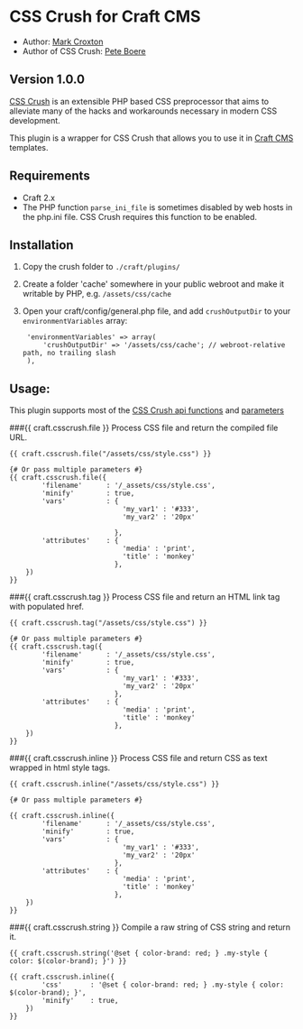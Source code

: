 # CSS Crush for Craft CMS

* Author: [Mark Croxton](http://hallmark-design.co.uk/)
* Author of CSS Crush: [Pete Boere](https://github.com/peteboere)

## Version 1.0.0

[CSS Crush](https://github.com/peteboere/css-crush) is an extensible PHP based CSS preprocessor that aims to alleviate many of the hacks and workarounds necessary in modern CSS development.

This plugin is a wrapper for CSS Crush that allows you to use it in [Craft CMS](http://buildwithcraft.com) templates.

## Requirements

* Craft 2.x
* The PHP function `parse_ini_file` is sometimes disabled by web hosts in the php.ini file. CSS Crush requires this function to be enabled.

## Installation

1. Copy the crush folder to `./craft/plugins/`
2. Create a folder 'cache' somewhere in your public webroot and make it writable by PHP, e.g. `/assets/css/cache`
3. Open your craft/config/general.php file, and add `crushOutputDir` to your `environmentVariables` array:

 		'environmentVariables' => array(
    		'crushOutputDir' => '/assets/css/cache'; // webroot-relative path, no trailing slash
		),


## Usage:

This plugin supports most of the [CSS Crush api functions](http://the-echoplex.net/csscrush/#api--functions) and [parameters](http://the-echoplex.net/csscrush/#api--options)


###{{ craft.csscrush.file }}
Process CSS file and return the compiled file URL.

	{{ craft.csscrush.file("/assets/css/style.css") }}

	{# Or pass multiple parameters #}
	{{ craft.csscrush.file({
			'filename' 		: '/_assets/css/style.css',
			'minify' 		: true,
			'vars' 			: {	
								'my_var1' : '#333',
								'my_var2' : '20px'
							  
							  },
			'attributes' 	: {
								'media' : 'print',
								'title' : 'monkey'
							  },
		}) 
	}}

###{{ craft.csscrush.tag }}
Process CSS file and return an HTML link tag with populated href.

	{{ craft.csscrush.tag("/assets/css/style.css") }}

	{# Or pass multiple parameters #}
	{{ craft.csscrush.tag({
			'filename' 		: '/_assets/css/style.css',
			'minify' 		: true,
			'vars' 			: {	
								'my_var1' : '#333',
								'my_var2' : '20px'
							  },
			'attributes' 	: {
								'media' : 'print',
								'title' : 'monkey'
							  },
		}) 
	}}


###{{ craft.csscrush.inline }}
Process CSS file and return CSS as text wrapped in html style tags.

	{{ craft.csscrush.inline("/assets/css/style.css") }}

	{# Or pass multiple parameters #}

	{{ craft.csscrush.inline({
			'filename' 		: '/_assets/css/style.css',
			'minify' 		: true,
			'vars' 			: {	
								'my_var1' : '#333',
								'my_var2' : '20px'
							  },
			'attributes' 	: {
								'media' : 'print',
								'title' : 'monkey'
							  },
		}) 
	}}

###{{ craft.csscrush.string }}
Compile a raw string of CSS string and return it.

	{{ craft.csscrush.string('@set { color-brand: red; } .my-style { color: $(color-brand); }') }}

	{{ craft.csscrush.inline({
			'css' 		: '@set { color-brand: red; } .my-style { color: $(color-brand); }',
			'minify' 	: true,
		}) 
	}}

